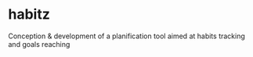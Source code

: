 # habitz
Conception &amp; development of a planification tool aimed at habits tracking and goals reaching
